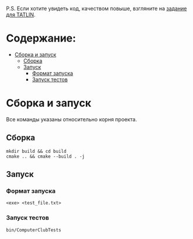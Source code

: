 P.S. Если хотите увидеть код, качеством повыше, взгляните на [задание для TATLIN](https://github.com/Mistral5/TapeSort).

# Содержание:

- [Сборка и запуск](#build-and-run)
  - [Сборка](#build)
  - [Запуск](#run)
    - [Формат запуска](#run-format)
    - [Запуск тестов](#run-test)

<a id="build-and-run"></a>

# Сборка и запуск

Все команды указаны относительно корня проекта.

<a id="build"></a>

## Сборка

```
mkdir build && cd build
cmake .. && cmake --build . -j
```

<a id="run"></a>

## Запуск

<a id="run-format"></a>

### Формат запуска

```
<exe> <test_file.txt>
```

<a id="run-test"></a>

### Запуск тестов

```
bin/ComputerClubTests
```